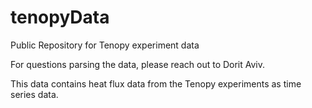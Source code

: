 # tenopyData
Public Repository for Tenopy experiment data

For questions parsing the data, please reach out to Dorit Aviv.

This data contains heat flux data from the Tenopy experiments as time series data.
